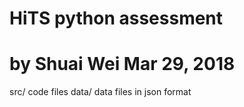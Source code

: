 # HiTS python assessment
# by Shuai Wei Mar 29, 2018

src/
	code files
data/
	data files in json format
